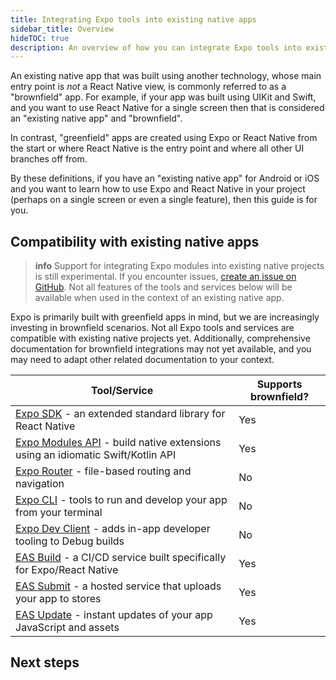 ```yaml
---
title: Integrating Expo tools into existing native apps
sidebar_title: Overview
hideTOC: true
description: An overview of how you can integrate Expo tools into existing native apps ("brownfield" apps).
---
```


An existing native app that was built using another technology, whose main entry point is _not_ a React Native view, is commonly referred to as a "brownfield" app. For example, if your app was built using UIKit and Swift, and you want to use React Native for a single screen then that is considered an "existing native app" and "brownfield".

In contrast, "greenfield" apps are created using Expo or React Native from the start or where React Native is the entry point and where all other UI branches off from.

By these definitions, if you have an "existing native app" for Android or iOS and you want to learn how to use Expo and React Native in your project (perhaps on a single screen or even a single feature), then this guide is for you.

## Compatibility with existing native apps

> **info** Support for integrating Expo modules into existing native projects is still experimental. If you encounter issues, [create an issue on GitHub](https://github.com/expo/expo/issues). Not all features of the tools and services below will be available when used in the context of an existing native app.

Expo is primarily built with greenfield apps in mind, but we are increasingly investing in brownfield scenarios. Not all Expo tools and services are compatible with existing native projects yet. Additionally, comprehensive documentation for brownfield integrations may not yet available, and you may need to adapt other related documentation to your context.

| Tool/Service                                                                                         | Supports brownfield? |
| ---------------------------------------------------------------------------------------------------- | -------------------- |
| [Expo SDK](/versions/latest/) - an extended standard library for React Native                        | Yes                  |
| [Expo Modules API](/modules/overview/) - build native extensions using an idiomatic Swift/Kotlin API | Yes                  |
| [Expo Router](/router/introduction/) - file-based routing and navigation                             | No                   |
| [Expo CLI](/more/expo-cli/) - tools to run and develop your app from your terminal                   | No                   |
| [Expo Dev Client](/versions/latest/sdk/dev-client/) - adds in-app developer tooling to Debug builds  | No                   |
| [EAS Build](/build/introduction/) - a CI/CD service built specifically for Expo/React Native         | Yes                  |
| [EAS Submit](/submit/introduction/) - a hosted service that uploads your app to stores               | Yes                  |
| [EAS Update](/eas-update/introduction/) - instant updates of your app JavaScript and assets          | Yes                  |

## Next steps